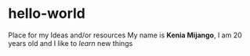 # hello-world
Place for my Ideas and/or resources 
My name is **Kenia Mijango**, I am 20 years old and I like to *learn* new things 
